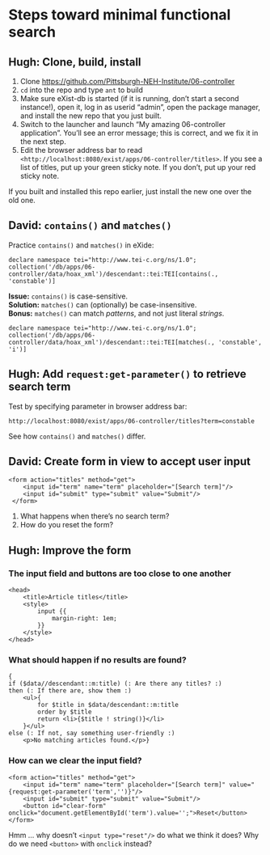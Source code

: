 # Steps toward minimal functional search

## Hugh: Clone, build, install

1. Clone <https://github.com/Pittsburgh-NEH-Institute/06-controller>
2. `cd` into the repo and type `ant` to build
3. Make sure eXist-db is started (if it is running, don’t start a second instance!), open it, log in as userid “admin”, open the package manager, and install the new repo that you just built.
4. Switch to the launcher and launch “My amazing 06-controller application”. You’ll see an error message; this is correct, and we fix it in the next step.
5. Edit the browser address bar to read `<http://localhost:8080/exist/apps/06-controller/titles>`. If you see a list of titles, put up your green sticky note. If you don’t, put up your red sticky note.

If you built and installed this repo earlier, just install the new one over the old one.
 
## David: `contains()` and `matches()`

Practice `contains()` and `matches()` in eXide:

```
declare namespace tei="http://www.tei-c.org/ns/1.0";
collection('/db/apps/06-controller/data/hoax_xml')/descendant::tei:TEI[contains(., 'constable')]
```

**Issue:** `contains()` is case-sensitive.  
**Solution:** `matches()` can (optionally) be case-insensitive.  
**Bonus:** `matches()` can match *patterns*, and not just literal *strings*.

```
declare namespace tei="http://www.tei-c.org/ns/1.0";
collection('/db/apps/06-controller/data/hoax_xml')/descendant::tei:TEI[matches(., 'constable', 'i')]
```

## Hugh: Add `request:get-parameter()` to retrieve search term

Test by specifying parameter in browser address bar:

```
http://localhost:8080/exist/apps/06-controller/titles?term=constable
```

See how `contains()` and `matches()` differ.

## David: Create form in view to accept user input

```
<form action="titles" method="get">
    <input id="term" name="term" placeholder="[Search term]"/>
    <input id="submit" type="submit" value="Submit"/>
 </form>
```

1. What happens when there’s no search term?
2. How do you reset the form?

## Hugh: Improve the form

### The input field and buttons are too close to one another

```
<head>
    <title>Article titles</title>
    <style>
        input {{
            margin-right: 1em;
        }}
    </style>
</head>
```

### What should happen if no results are found?

```
{
if ($data//descendant::m:title) (: Are there any titles? :)
then (: If there are, show them :)
    <ul>{
        for $title in $data/descendant::m:title
        order by $title
        return <li>{$title ! string()}</li>
    }</ul>
else (: If not, say something user-friendly :)
    <p>No matching articles found.</p>}
```

### How can we clear the input field?

```
<form action="titles" method="get">
    <input id="term" name="term" placeholder="[Search term]" value="{request:get-parameter('term','')}"/>
    <input id="submit" type="submit" value="Submit"/>
    <button id="clear-form" onclick="document.getElementById('term').value='';">Reset</button>
</form>
```

Hmm … why doesn’t `<input type="reset"/>` do what we think it does? Why do we need `<button>` with `onclick` instead?


